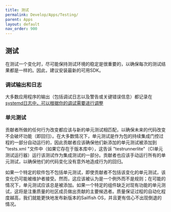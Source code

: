 ```yaml
---
title: 测试
permalink: Develop/Apps/Testing/
parent: Apps
layout: default
nav_order: 900
---
```


## 测试

在测试一个变化时，尽可能保持测试环境的稳定是很重要的，以确保每次的测试结果都是一样的。因此，建议安装最新的可用SDK。

### 调试输出和日志

大多数应用程序的输出（包括调试日志以及警告或关键错误信息）都记录在[systemd日志中，可以根据你的调试需要进行调整](/Reference/Sailfish_OS_Cheat_Sheet#diagnostics)

### 单元测试

贡献者所做的任何行为改变都应该与新的单元测试相匹配，以确保未来的代码改变不会破坏功能（即回归）。在大多数情况下，单元测试是作为包的持续集成门控过程的一部分自动运行的，因此贡献者应该确保他们新添加的单元测试被添加到 "tests.xml "文件中（如果它存在于版本库中），这告诉 "testrunnerlite"（CI单元测试运行器）运行该测试作为集成测试的一部分。贡献者也应该手动运行所有的单元测试，以确保他们的代码变化没有意外地造成行为的回归。

如果一个特定的软件包不包括单元测试，即使贡献者不包括该变化的单元测试，该变化仍可能被维护者接受。然而，这应该被认为是一个例外而不是规则；在可能的情况下，单元测试应该总是被添加。如果一个特定的组件缺乏对现有功能的单元测试，这将是注重质量的社区成员做出贡献的主要候选者。质量保证过程的自动化程度越高，我们就能更快地发布新版本的Sailfish OS，并且更有信心不出现倒退的情况。